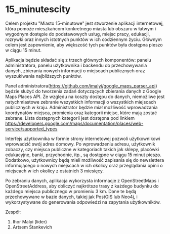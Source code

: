 # 15_minutescity

Celem projektu "Miasto 15-minutowe" jest stworzenie aplikacji internetowej, która pomoże mieszkańcom konkretnego miasta lub obszaru w łatwym i wygodnym dostępie do podstawowych usług, miejsc pracy, edukacji, rozrywki oraz innych istotnych punktów w ich codziennym życiu. Głównym celem jest zapewnienie, aby większość tych punktów była dostępna pieszo w ciągu 15 minut.

Aplikacja będzie składać się z trzech głównych komponentów: panelu administratora, panelu użytkownika i backendu do przechowywania danych, zbierania nowych informacji o miejscach publicznych oraz wyszukiwania najbliższych punktów.

Panel administratora(https://github.com/imalyi/google_maps_parser_api) będzie służyć do tworzenia zadań dotyczących zbierania danych z Google Maps Places API. Ze względu na koszty dostępu do danych, niemożliwe jest natychmiastowe zebranie wszystkich informacji o wszystkich miejscach publicznych w kraju. Administrator będzie miał możliwość wprowadzania koordynatów miejsca, promienia oraz kategorii miejsc, które mają zostać zebrane. Lista dostępnych kategorii jest dostępna pod linkiem https://developers.google.com/maps/documentation/places/web-service/supported_types

Interfejs użytkownika w formie strony internetowej pozwoli użytkownikowi wprowadzić swój adres domowy. Po wprowadzeniu adresu, użytkownik zobaczy, czy miejsca publiczne w kategoriach takich jak sklepy, placówki edukacyjne, banki, przychodnie, itp., są dostępne w ciągu 15 minut pieszo. Dodatkowo, użytkownicy będą mieli możliwość zapisania się do newslettera informującego o nowych miejscach w ich okolicy oraz przeglądania opinii o miejscach w ich okolicy z ostatnich 3 miesięcy.

Po zebraniu danych, aplikacja wykorzysta informacje z OpenStreetMaps i OpenStreetAddress, aby obliczyć najkrótsze trasy z każdego budynku do każdego miejsca publicznego w promieniu 3 km. Dane te będą przechowywane w bazie danych, takiej jak PostGIS lub Neo4j, i wykorzystywane do generowania odpowiedzi na zapytania użytkowników.


Zespół:
1. Ihor Malyi (lider)
2. Artsem Stankevich



